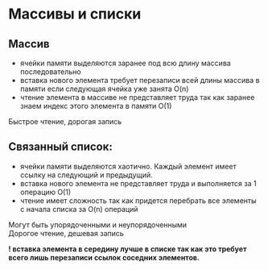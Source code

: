 # Массивы и списки
## Массив
- ячейки памяти выделяются заранее под всю длину массива последовательно
- вставка нового элемента требует перезаписи всей длины массива в памяти если следующая ячейка уже занята O(n)
- чтение элемента в массиве не представляет труда так как заранее знаем индекс этого элемента в памяти O(1)

Быстрое чтение, дорогая запись

## Связанный список:
- ячейки памяти выделяются хаотично. Каждый элемент имеет ссылку на следующий и предыдущий.
- вставка нового элемента не представляет труда и выполняется за 1 операцию O(1)
- чтение имеет сложность так как придется перебрать все элементы с начала списка за O(n) операций

Могут быть упорядоченными и неупорядоченными<br>
Дорогое чтение, дешевая запись

**! вставка элемента в середину лучше в списке так как это требует всего лишь перезаписи ссылок соседних элементов.**